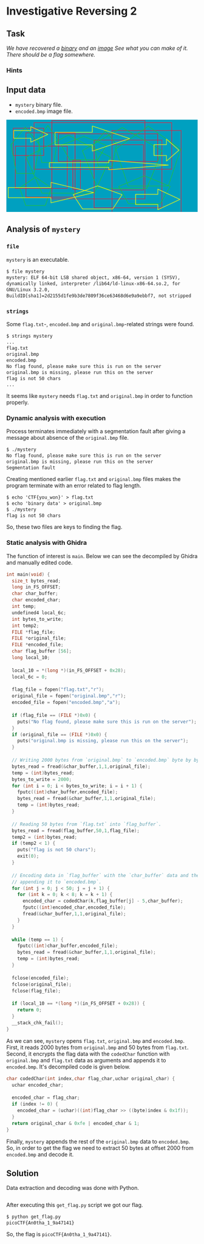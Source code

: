# Investigative Reversing 2

## Task

*We have recovered a [binary](https://jupiter.challenges.picoctf.org/static/1d8e2ff583796340cf3eafbf81bf7b70/mystery) and 
an [image](https://jupiter.challenges.picoctf.org/static/1d8e2ff583796340cf3eafbf81bf7b70/encoded.bmp) See what you can make of it. 
There should be a flag somewhere.*

### Hints



## Input data

* `mystery` binary file.
* `encoded.bmp` image file.

![encoded.bmp](https://github.com/KryvavyiPotii/ctf-write-ups/blob/main/picoCTF/picoCTF%202019/Investigative%20Reversing%202/encoded.bmp)

## Analysis of `mystery`

### `file`

`mystery` is an executable.

```console
$ file mystery 
mystery: ELF 64-bit LSB shared object, x86-64, version 1 (SYSV), dynamically linked, interpreter /lib64/ld-linux-x86-64.so.2, for GNU/Linux 3.2.0, BuildID[sha1]=2d2155d1fe9b3de7809f36ce63468d6e9a9ebbf7, not stripped
```

### `strings`
    
Some `flag.txt`-, `encoded.bmp` and `original.bmp`-related strings were found.

```console
$ strings mystery
...
flag.txt
original.bmp
encoded.bmp
No flag found, please make sure this is run on the server
original.bmp is missing, please run this on the server
flag is not 50 chars
...
```

It seems like `mystery` needs `flag.txt` and `original.bmp` in order to function properly.

### Dynamic analysis with execution
    
Process terminates immediately with a segmentation fault after giving a message about absence of the `original.bmp` file.

```console
$ ./mystery 
No flag found, please make sure this is run on the server
original.bmp is missing, please run this on the server
Segmentation fault
```

Creating mentioned earlier `flag.txt` and `original.bmp` files makes the program terminate with an error related to flag length.
    
```console
$ echo 'CTF{you_won}' > flag.txt
$ echo 'binary data' > original.bmp
$ ./mystery 
flag is not 50 chars
```

So, these two files are keys to finding the flag.
    
### Static analysis with Ghidra

The function of interest is `main`.
Below we can see the decompiled by Ghidra and manually edited code. 

```c
int main(void) {
  size_t bytes_read;
  long in_FS_OFFSET;
  char char_buffer;
  char encoded_char;
  int temp;
  undefined4 local_6c;
  int bytes_to_write;
  int temp2;
  FILE *flag_file;
  FILE *original_file;
  FILE *encoded_file;
  char flag_buffer [56];
  long local_10;
  
  local_10 = *(long *)(in_FS_OFFSET + 0x28);
  local_6c = 0;
	
  flag_file = fopen("flag.txt","r");
  original_file = fopen("original.bmp","r");
  encoded_file = fopen("encoded.bmp","a");
  
  if (flag_file == (FILE *)0x0) {
    puts("No flag found, please make sure this is run on the server");
  }
  if (original_file == (FILE *)0x0) {
    puts("original.bmp is missing, please run this on the server");
  }

  // Writing 2000 bytes from `original.bmp` to `encoded.bmp` byte by byte.
  bytes_read = fread(&char_buffer,1,1,original_file);
  temp = (int)bytes_read;
  bytes_to_write = 2000;
  for (int i = 0; i < bytes_to_write; i = i + 1) {
    fputc((int)char_buffer,encoded_file);
    bytes_read = fread(&char_buffer,1,1,original_file);
    temp = (int)bytes_read;
  }

  // Reading 50 bytes from `flag.txt` into `flag_buffer`.
  bytes_read = fread(flag_buffer,50,1,flag_file);
  temp2 = (int)bytes_read;
  if (temp2 < 1) {
    puts("flag is not 50 chars");
    exit(0);
  }

  // Encoding data in `flag_buffer` with the `char_buffer` data and the `k` index and
  // appending it to `encoded.bmp`.
  for (int j = 0; j < 50; j = j + 1) {
    for (int k = 0; k < 8; k = k + 1) {
      encoded_char = codedChar(k,flag_buffer[j] - 5,char_buffer);
      fputc((int)encoded_char,encoded_file);
      fread(&char_buffer,1,1,original_file);
    }
  }
  
  while (temp == 1) {
    fputc((int)char_buffer,encoded_file);
    bytes_read = fread(&char_buffer,1,1,original_file);
    temp = (int)bytes_read;
  }
  
  fclose(encoded_file);
  fclose(original_file);
  fclose(flag_file);
  
  if (local_10 == *(long *)(in_FS_OFFSET + 0x28)) {
    return 0;
  }
  __stack_chk_fail();
}
```

As we can see, `mystery` opens `flag.txt`, `original.bmp` and `encoded.bmp`.
First, it reads 2000 bytes from `original.bmp` and 50 bytes from `flag.txt`.
Second, it encrypts the flag data with the `codedChar` function with `original.bmp` and `flag.txt` data as arguments and
appends it to `encoded.bmp`.
It's decompiled code is given below.

```c
char codedChar(int index,char flag_char,uchar original_char) {
  uchar encoded_char;
  
  encoded_char = flag_char;
  if (index != 0) {
    encoded_char = (uchar)((int)flag_char >> ((byte)index & 0x1f));
  }
  return original_char & 0xfe | encoded_char & 1;
}
```

Finally, `mystery` appends the rest of the `original.bmp` data to `encoded.bmp`.
So, in order to get the flag we need to extract 50 bytes at offset 2000 from `encoded.bmp` and decode it.
   
## Solution

Data extraction and decoding was done with Python.

```python

```

After executing this `get_flag.py` script we got our flag.

```console
$ python get_flag.py 
picoCTF{An0tha_1_9a47141}
```

So, the flag is `picoCTF{An0tha_1_9a47141}`.

